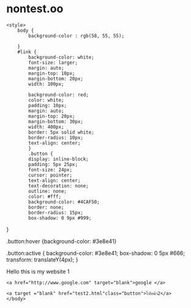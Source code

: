 # nontest.oo
<!DOCTYPE html>

<html lang="en" xmlns="http://www.w3.org/1999/xhtml">
<head>
    <meta charset="utf-8" />
    <title> test1</title>

    <style>
        body { 
            background-color : rgb(58, 55, 55);

        }
        #link {
            background-color: white;
            font-size: larger;
            margin: auto;
            margin-top: 10px;
            margin-bottom: 20px;
            width: 100px;

            background-color: red;
            color: white;
            padding: 10px;
            margin: auto;
            margin-top: 20px;
            margin-bottom: 30px;
            width: 400px;
            border: 5px solid white;
            border-radius: 10px;
            text-align: center;
            }
            .button {
            display: inline-block;
            padding: 5px 25px;
            font-size: 24px;
            cursor: pointer;
            text-align: center;
            text-decoration: none;
            outline: none;
            color: #fff;
            background-color: #4CAF50;
            border: none;
            border-radius: 15px;
            box-shadow: 0 9px #999;
}

.button:hover {background-color: #3e8e41}

.button:active {
  background-color: #3e8e41;
  box-shadow: 0 5px #666;
  transform: translateY(4px);
}
    </style>
</head>
<body>
    <h0>Hello this is my website 1</h0>
    
   
    <a href="http://www.google.com" target="blank">google </a>
  
    <a target ="blank" href="test2.html"class="button">ไปหน้า2</a>
    </body>
</html>
